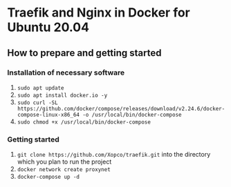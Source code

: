 # Traefik and Nginx in Docker for Ubuntu 20.04
## How to prepare and getting started
### Installation of necessary software
1. `sudo apt update`
2. `sudo apt install docker.io -y`
3. `sudo curl -SL https://github.com/docker/compose/releases/download/v2.24.6/docker-compose-linux-x86_64 -o /usr/local/bin/docker-compose`
4. `sudo chmod +x /usr/local/bin/docker-compose`
### Getting started
1. `git clone https://github.com/Xopco/traefik.git` into the directory which you plan to run the project
2. `docker network create proxynet`
3. `docker-compose up -d`


